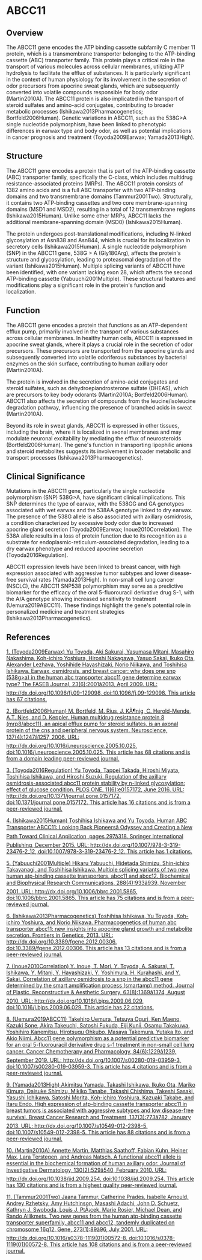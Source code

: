 # ABCC11

## Overview
The ABCC11 gene encodes the ATP binding cassette subfamily C member 11 protein, which is a transmembrane transporter belonging to the ATP-binding cassette (ABC) transporter family. This protein plays a critical role in the transport of various molecules across cellular membranes, utilizing ATP hydrolysis to facilitate the efflux of substances. It is particularly significant in the context of human physiology for its involvement in the secretion of odor precursors from apocrine sweat glands, which are subsequently converted into volatile compounds responsible for body odor (Martin2010A). The ABCC11 protein is also implicated in the transport of steroid sulfates and amino-acid conjugates, contributing to broader metabolic processes (Ishikawa2013Pharmacogenetics; Bortfeld2006Human). Genetic variations in ABCC11, such as the 538G>A single nucleotide polymorphism, have been linked to phenotypic differences in earwax type and body odor, as well as potential implications in cancer prognosis and treatment (Toyoda2009Earwax; Yamada2013High).

## Structure
The ABCC11 gene encodes a protein that is part of the ATP-binding cassette (ABC) transporter family, specifically the C-class, which includes multidrug resistance-associated proteins (MRPs). The ABCC11 protein consists of 1382 amino acids and is a full ABC transporter with two ATP-binding domains and two transmembrane domains (Tammur2001Two). Structurally, it contains two ATP-binding cassettes and two core membrane-spanning domains (MSD1 and MSD2), resulting in a total of 12 transmembrane regions (Ishikawa2015Human). Unlike some other MRPs, ABCC11 lacks the additional membrane-spanning domain (MSD0) (Ishikawa2015Human).

The protein undergoes post-translational modifications, including N-linked glycosylation at Asn838 and Asn844, which is crucial for its localization in secretory cells (Ishikawa2015Human). A single nucleotide polymorphism (SNP) in the ABCC11 gene, 538G > A (Gly180Arg), affects the protein's structure and glycosylation, leading to proteasomal degradation of the variant (Ishikawa2015Human). Multiple splicing variants of ABCC11 have been identified, with one variant lacking exon 28, which affects the second ATP-binding cassette (Yabuuchi2001Multiple). These structural features and modifications play a significant role in the protein's function and localization.

## Function
The ABCC11 gene encodes a protein that functions as an ATP-dependent efflux pump, primarily involved in the transport of various substances across cellular membranes. In healthy human cells, ABCC11 is expressed in apocrine sweat glands, where it plays a crucial role in the secretion of odor precursors. These precursors are transported from the apocrine glands and subsequently converted into volatile odoriferous substances by bacterial enzymes on the skin surface, contributing to human axillary odor (Martin2010A).

The protein is involved in the secretion of amino-acid conjugates and steroid sulfates, such as dehydroepiandrosterone sulfate (DHEAS), which are precursors to key body odorants (Martin2010A; Bortfeld2006Human). ABCC11 also affects the secretion of compounds from the leucine/isoleucine degradation pathway, influencing the presence of branched acids in sweat (Martin2010A).

Beyond its role in sweat glands, ABCC11 is expressed in other tissues, including the brain, where it is localized in axonal membranes and may modulate neuronal excitability by mediating the efflux of neurosteroids (Bortfeld2006Human). The gene's function in transporting lipophilic anions and steroid metabolites suggests its involvement in broader metabolic and transport processes (Ishikawa2013Pharmacogenetics).

## Clinical Significance
Mutations in the ABCC11 gene, particularly the single nucleotide polymorphism (SNP) 538G>A, have significant clinical implications. This SNP determines the type of earwax, with the 538GG and GA genotypes associated with wet earwax and the 538AA genotype linked to dry earwax. The presence of the 538G allele is also associated with axillary osmidrosis, a condition characterized by excessive body odor due to increased apocrine gland secretion (Toyoda2009Earwax; Inoue2010Correlation). The 538A allele results in a loss of protein function due to its recognition as a substrate for endoplasmic-reticulum-associated degradation, leading to a dry earwax phenotype and reduced apocrine secretion (Toyoda2016Regulation).

ABCC11 expression levels have been linked to breast cancer, with high expression associated with aggressive tumor subtypes and lower disease-free survival rates (Yamada2013High). In non-small cell lung cancer (NSCLC), the ABCC11 SNP538 polymorphism may serve as a predictive biomarker for the efficacy of the oral 5-fluorouracil derivative drug S-1, with the A/A genotype showing increased sensitivity to treatment (Uemura2019ABCC11). These findings highlight the gene's potential role in personalized medicine and treatment strategies (Ishikawa2013Pharmacogenetics).


## References


[1. (Toyoda2009Earwax) Yu Toyoda, Aki Sakurai, Yasumasa Mitani, Masahiro Nakashima, Koh-ichiro Yoshiura, Hiroshi Nakagawa, Yasuo Sakai, Ikuko Ota, Alexander Lezhava, Yoshihide Hayashizaki, Norio Niikawa, and Toshihisa Ishikawa. Earwax, osmidrosis, and breast cancer: why does one snp (538g&gt;a) in the human abc transporter abcc11 gene determine earwax type? The FASEB Journal, 23(6):2001â2013, April 2009. URL: http://dx.doi.org/10.1096/fj.09-129098, doi:10.1096/fj.09-129098. This article has 67 citations.](https://doi.org/10.1096/fj.09-129098)

[2. (Bortfeld2006Human) M. Bortfeld, M. Rius, J. KÃ¶nig, C. Herold-Mende, A.T. Nies, and D. Keppler. Human multidrug resistance protein 8 (mrp8/abcc11), an apical efflux pump for steroid sulfates, is an axonal protein of the cns and peripheral nervous system. Neuroscience, 137(4):1247â1257, 2006. URL: http://dx.doi.org/10.1016/j.neuroscience.2005.10.025, doi:10.1016/j.neuroscience.2005.10.025. This article has 68 citations and is from a domain leading peer-reviewed journal.](https://doi.org/10.1016/j.neuroscience.2005.10.025)

[3. (Toyoda2016Regulation) Yu Toyoda, Tappei Takada, Hiroshi Miyata, Toshihisa Ishikawa, and Hiroshi Suzuki. Regulation of the axillary osmidrosis-associated abcc11 protein stability by n-linked glycosylation: effect of glucose condition. PLOS ONE, 11(6):e0157172, June 2016. URL: http://dx.doi.org/10.1371/journal.pone.0157172, doi:10.1371/journal.pone.0157172. This article has 16 citations and is from a peer-reviewed journal.](https://doi.org/10.1371/journal.pone.0157172)

[4. (Ishikawa2015Human) Toshihisa Ishikawa and Yu Toyoda. Human ABC Transporter ABCC11: Looking Back Pioneersâ Odyssey and Creating a New Path Toward Clinical Application, pages 297â318. Springer International Publishing, December 2015. URL: http://dx.doi.org/10.1007/978-3-319-23476-2_12, doi:10.1007/978-3-319-23476-2_12. This article has 1 citations.](https://doi.org/10.1007/978-3-319-23476-2_12)

[5. (Yabuuchi2001Multiple) Hikaru Yabuuchi, Hidetada Shimizu, Shin-ichiro Takayanagi, and Toshihisa Ishikawa. Multiple splicing variants of two new human atp-binding cassette transporters, abcc11 and abcc12. Biochemical and Biophysical Research Communications, 288(4):933â939, November 2001. URL: http://dx.doi.org/10.1006/bbrc.2001.5865, doi:10.1006/bbrc.2001.5865. This article has 75 citations and is from a peer-reviewed journal.](https://doi.org/10.1006/bbrc.2001.5865)

[6. (Ishikawa2013Pharmacogenetics) Toshihisa Ishikawa, Yu Toyoda, Koh-ichiro Yoshiura, and Norio Niikawa. Pharmacogenetics of human abc transporter abcc11: new insights into apocrine gland growth and metabolite secretion. Frontiers in Genetics, 2013. URL: http://dx.doi.org/10.3389/fgene.2012.00306, doi:10.3389/fgene.2012.00306. This article has 13 citations and is from a peer-reviewed journal.](https://doi.org/10.3389/fgene.2012.00306)

[7. (Inoue2010Correlation) Y. Inoue, T. Mori, Y. Toyoda, A. Sakurai, T. Ishikawa, Y. Mitani, Y. Hayashizaki, Y. Yoshimura, H. Kurahashi, and Y. Sakai. Correlation of axillary osmidrosis to a snp in the abcc11 gene determined by the smart amplification process (smartamp) method. Journal of Plastic, Reconstructive &amp; Aesthetic Surgery, 63(8):1369â1374, August 2010. URL: http://dx.doi.org/10.1016/j.bjps.2009.06.029, doi:10.1016/j.bjps.2009.06.029. This article has 22 citations.](https://doi.org/10.1016/j.bjps.2009.06.029)

[8. (Uemura2019ABCC11) Takehiro Uemura, Tetsuya Oguri, Ken Maeno, Kazuki Sone, Akira Takeuchi, Satoshi Fukuda, Eiji Kunii, Osamu Takakuwa, Yoshihiro Kanemitsu, Hirotsugu Ohkubo, Masaya Takemura, Yutaka Ito, and Akio Niimi. Abcc11 gene polymorphism as a potential predictive biomarker for an oral 5-fluorouracil derivative drug s-1 treatment in non-small cell lung cancer. Cancer Chemotherapy and Pharmacology, 84(6):1229â1239, September 2019. URL: http://dx.doi.org/10.1007/s00280-019-03959-3, doi:10.1007/s00280-019-03959-3. This article has 4 citations and is from a peer-reviewed journal.](https://doi.org/10.1007/s00280-019-03959-3)

[9. (Yamada2013High) Akimitsu Yamada, Takashi Ishikawa, Ikuko Ota, Mariko Kimura, Daisuke Shimizu, Mikiko Tanabe, Takashi Chishima, Takeshi Sasaki, Yasushi Ichikawa, Satoshi Morita, Koh-ichiro Yoshiura, Kazuaki Takabe, and Itaru Endo. High expression of atp-binding cassette transporter abcc11 in breast tumors is associated with aggressive subtypes and low disease-free survival. Breast Cancer Research and Treatment, 137(3):773â782, January 2013. URL: http://dx.doi.org/10.1007/s10549-012-2398-5, doi:10.1007/s10549-012-2398-5. This article has 88 citations and is from a peer-reviewed journal.](https://doi.org/10.1007/s10549-012-2398-5)

[10. (Martin2010A) Annette Martin, Matthias Saathoff, Fabian Kuhn, Heiner Max, Lara Terstegen, and Andreas Natsch. A functional abcc11 allele is essential in the biochemical formation of human axillary odor. Journal of Investigative Dermatology, 130(2):529â540, February 2010. URL: http://dx.doi.org/10.1038/jid.2009.254, doi:10.1038/jid.2009.254. This article has 130 citations and is from a highest quality peer-reviewed journal.](https://doi.org/10.1038/jid.2009.254)

[11. (Tammur2001Two) Jaana Tammur, Catherine Prades, Isabelle Arnould, Andrey Rzhetsky, Amy Hutchinson, Masashi Adachi, John D. Schuetz, Kathryn J. Swoboda, Louis J. PtÃ¡cek, Marie Rosier, Michael Dean, and Rando Allikmets. Two new genes from the human atp-binding cassette transporter superfamily, abcc11 and abcc12, tandemly duplicated on chromosome 16q12. Gene, 273(1):89â96, July 2001. URL: http://dx.doi.org/10.1016/s0378-1119(01)00572-8, doi:10.1016/s0378-1119(01)00572-8. This article has 108 citations and is from a peer-reviewed journal.](https://doi.org/10.1016/s0378-1119(01)00572-8)